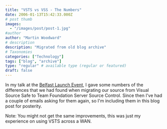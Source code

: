 ```yaml
---
title: "VSTS vs VSS - The Numbers"
date: 2006-01-13T15:42:33.000Z
# post thumb
images:
  - "/images/post/post-1.jpg"
#author
author: "Martin Woodward"
# description
description: "Migrated from old blog archive"
# Taxonomies
categories: ["Technology"]
tags: ["blog", "archive"]
type: "regular" # available type (regular or featured)
draft: false
---
```


In my talk at the [Belfast Launch Event](http://www.microsoft.com/ireland/servers/launchtour/), I gave some numbers of the differences that we had found when migrating our source from Visual Source Safe to Team Foundation Server Source Control.  Since then I've had a couple of emails asking for them again, so I'm including them in this blog post for posterity.

Note:  You might not get the same improvements, this was just my experience on using VSTS across a WAN.